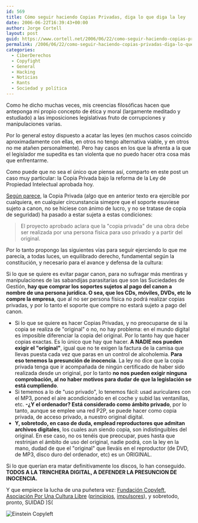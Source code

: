 ```yaml
---
id: 569
title: Cómo seguir haciendo Copias Privadas, diga lo que diga la ley
date: 2006-06-22T16:39:43+00:00
author: Jorge Cortell
layout: post
guid: https://www.cortell.net/2006/06/22/como-seguir-haciendo-copias-privadas-diga-lo-que-diga-la-ley/
permalink: /2006/06/22/como-seguir-haciendo-copias-privadas-diga-lo-que-diga-la-ley/
categories:
  - CiberDerechos
  - Copyfight
  - General
  - Hacking
  - Noticias
  - Rants
  - Sociedad y polí­tica
---
```

Como he dicho muchas veces, mis creencias filosóficas hacen que anteponga mi propio concepto de ética y moral (largamente meditado y estudiado) a las imposiciones legislativas fruto de corrupciones y manipulaciones varias.

Por lo general estoy dispuesto a acatar las leyes (en muchos casos coincido aproximadamente con ellas, en otros no tengo alternativa viable, y en otros no me atañen personalmente). Pero hay casos en los que la afrenta a la que el legislador me supedita es tan violenta que no puedo hacer otra cosa más que enfrentarme.

Como puede que no sea el único que piense así­, comparto en este post un caso muy particular: la Copia Privada bajo la reforma de la Ley de Propiedad Intelectual aprobada hoy.

<a title="20minutos" target="_blank" href="https://www.20minutos.es/noticia/133768/0/lpi/congreso/canon/">Según parece</a>, la Copia Privada (algo que en anterior texto era ejercible por cualquiera, en cualquier circunstancia simepre que el soporte esuviese sujeto a canon, no se hiciese con ánimo de lucro, y no se tratase de copia de seguridad) ha pasado a estar sujeta a estas condiciones:

> El proyecto aprobado aclara que la "copia privada" de una obra debe ser realizada por una persona fí­sica para uso privado y a partir del original.

Por lo tanto propongo las siguientes ví­as para seguir ejerciendo lo que me parecí­a, a todas luces, un equilibrado derecho, fundamental según la constitución, y necesario para el avance y defensa de la cultura:

Si lo que se quiere es evitar pagar canon, para no sufragar más mentiras y manipulaciones de las sabandijas parasitarias que son las Suciedades de Gestión, **hay que comprar los soportes sujetos al pago del canon a nombre de una persona jurí­dica. O sea, que los CDs, móviles, DVDs, etc lo compre la empresa**, que al no ser persona fí­sica no podrá realizar copias privadas, y por lo tanto el soporte que compre no estará sujeto a pago del canon.

  * Si lo que se quiere es hacer Copias Privadas, y no preocuparse de si la copia se realiza de "original" o no, no hay problema: en el mundo digital es imposible diferenciar la copia del original. Por lo tanto hay que hacer copias exactas. Es lo único que hay que hacer. **A NADIE nos pueden exigir el "original"**, igual que no te exigen la factura de la camisa que llevas puesta cada vez que paras en un control de alcoholemia. **Para eso tenemos la presunción de inocencia**. La ley no dice que la copia privada tenga que ir acompañada de ningún certificado de haber sido realizada desde un original, por lo tanto **no nos pueden exigir ninguna comprobación, al no haber motivos para dudar de que la legislación se está cumpliendo**.
  * Si tememos a lo de "uso privado", lo tenemos fácil: usad auriculares con el MP3, poned el aire acondicionado en el coche y subid las ventanillas, etc. **-¿Y el ordenador? Está considerado como ámbito privado**, por lo tanto, aunque se emplee una red P2P, se puede hacer como copia privada, de acceso privado, a nuestro original digital.
  * **Y, sobretodo, en caso de duda, emplead reproductores que admitan archivos digitales**, los cuales aun siendo copia, son indistinguibles del original. En ese caso, no os tenéis que preocupar, pues hasta que restrinjan el ámbito de uso del original, nadie podrá, con la ley en la mano, dudad de que el "original" que lleváis en el reproductor (de DVD, de MP3, disco duro del ordenador, etc) es un ORIGINAL.

Si lo que querí­an era matar definitivamente los discos, lo han conseguido. **TODOS A LA TRINCHERA DIGITAL, A DEFENDER LA PRESUNCION DE INOCENCIA.**

Y que empiece la lucha de una puñetera vez: <a title="Fundación Copyleft" target="_blank" href="https://fundacioncopyleft.org/">Fundación Copyleft</a>, <a title="Asociación Cultura Libre" target="_blank" href="https://estalella.wordpress.com/2006/05/19/sin-portavoces-legitimos-en-la-batalla-del-copyright/">Asociación Por Una Cultura Libre</a> (<a title="principios" target="_blank" href="https://www.escolar.net/wiki/index.php/Principios">principios</a>, <a title="Impulsores" target="_blank" href="https://www.escolar.net/wiki/index.php/Lista_impulsores">impulsores</a>), y sobretodo, pronto, SUIDAD )S(
  
![Einstein Copyleft](https://static.flickr.com/55/127001303_87111810e2.jpg "Einstein Copyleft")
